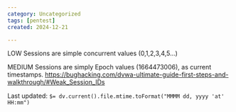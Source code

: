 ```yaml
---
category: Uncategorized
tags: [pentest]
created: 2024-12-21

---
```

LOW
Sessions are simple concurrent values (0,1,2,3,4,5...)



MEDIUM
Sessions are simply Epoch values (1664473006), as current timestamps.
https://bughacking.com/dvwa-ultimate-guide-first-steps-and-walkthrough/#Weak_Session_IDs


Last updated: `$= dv.current().file.mtime.toFormat("MMMM dd, yyyy 'at' HH:mm")`
